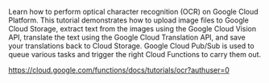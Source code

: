 Learn how to perform optical character recognition (OCR) on Google Cloud Platform. This tutorial demonstrates how to upload image files to Google Cloud Storage, extract text from the images using the Google Cloud Vision API, translate the text using the Google Cloud Translation API, and save your translations back to Cloud Storage. Google Cloud Pub/Sub is used to queue various tasks and trigger the right Cloud Functions to carry them out.

https://cloud.google.com/functions/docs/tutorials/ocr?authuser=0